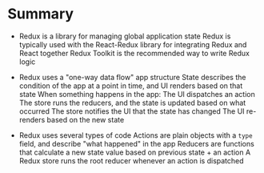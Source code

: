 # Summary

- Redux is a library for managing global application state
Redux is typically used with the React-Redux library for integrating Redux and React together
Redux Toolkit is the recommended way to write Redux logic

- Redux uses a "one-way data flow" app structure
State describes the condition of the app at a point in time, and UI renders based on that state
When something happens in the app:
The UI dispatches an action
The store runs the reducers, and the state is updated based on what occurred
The store notifies the UI that the state has changed
The UI re-renders based on the new state

- Redux uses several types of code
Actions are plain objects with a `type` field, and describe "what happened" in the app
Reducers are functions that calculate a new state value based on previous state + an action
A Redux store runs the root reducer whenever an action is dispatched


